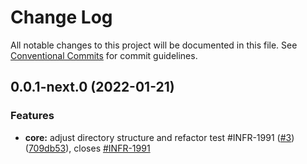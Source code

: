 # Change Log

All notable changes to this project will be documented in this file.
See [Conventional Commits](https://conventionalcommits.org) for commit guidelines.

## 0.0.1-next.0 (2022-01-21)


### Features

* **core:** adjust directory structure and refactor test #INFR-1991 ([#3](https://github.com/tethys-org/libs/issues/3)) ([709db53](https://github.com/tethys-org/libs/commit/709db534b6e7a36d0e5dbafb2285c9d9095e7f3c)), closes [#INFR-1991](https://github.com/tethys-org/libs/issues/INFR-1991)
